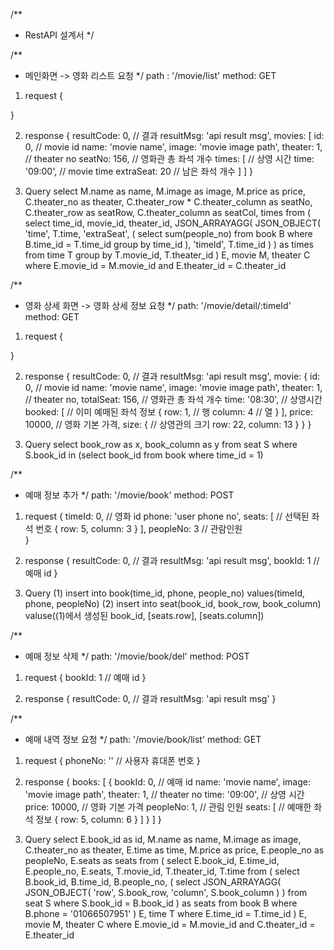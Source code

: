 /**
  * RestAPI 설계서
*/

/**
  * 메인화면 -> 영화 리스트 요청
*/
path : '/movie/list'
method: GET

1. request
{

}

2. response
{
  resultCode: 0, // 결과
  resultMsg: 'api result msg',
  movies: [
    id: 0, // movie id
    name: 'movie name',
    image: 'movie image path',
    theater: 1, // theater no
    seatNo: 156, // 영화관 총 좌석 개수
    times: [ // 상영 시간
      time: '09:00', // movie time
      extraSeat: 20 // 남은 좌석 개수
    ]
  ]
}

3. Query
select
	M.name as name,
	M.image as image,
	M.price as price,
	C.theater_no as theater,
	C.theater_row * C.theater_column as seatNo,
	C.theater_row as seatRow,
	C.theater_column as seatCol,
	times
from
(
	select
		time_id,
		movie_id,
		theater_id,
		JSON_ARRAYAGG(
			JSON_OBJECT(
				'time', T.time,
				'extraSeat', (
					select sum(people_no)
					from book B
					where B.time_id = T.time_id
					group by time_id
				),
        'timeId', T.time_id
			)
		) as times
	from time T
	group by T.movie_id, T.theater_id
) E, movie M, theater C
where E.movie_id = M.movie_id and E.theater_id = C.theater_id

/**
  * 영화 상세 화면 -> 영화 상세 정보 요청
*/
path: '/movie/detail/:timeId'
method: GET

1. request
{

}

2. response
{
  resultCode: 0, // 결과
  resultMsg: 'api result msg',
  movie: {
    id: 0, // movie id
    name: 'movie name',
    image: 'movie image path',
    theater: 1, // theater no,
    totalSeat: 156, // 영화관 총 좌석 개수
    time: '08:30', // 상영시간
    booked: [ // 이미 예매된 좌석 정보
      {
        row: 1, // 행
        column: 4 // 열
      }
    ],
    price: 10000, // 영화 기본 가격,
    size: { // 상영관의 크기
      row: 22,
      column: 13
    }
  }
}

3. Query
select
	book_row as x,
	book_column as y
from seat S
where S.book_id in (select book_id from book where time_id = 1)

/**
  * 예매 정보 추가
*/
path: '/movie/book'
method: POST

1. request
{
  timeId: 0, // 영화 id
  phone: 'user phone no',
  seats: [ // 선택된 좌석 번호
    {
      row: 5,
      column: 3
    }
  ],
  peopleNo: 3 // 관람인원  
}

2. response
{
  resultCode: 0, // 결과
  resultMsg: 'api result msg',
  bookId: 1 // 예매 id
}

3. Query
(1) insert into book(time_id, phone, people_no) values(timeId, phone, peopleNo)
(2) insert into seat(book_id, book_row, book_column) valuse((1)에서 생성된 book_id, [seats.row], [seats.column])

/**
  * 예매 정보 삭제
*/
path: '/movie/book/del'
method: POST

1. request
{
  bookId: 1 // 예매 id
}

2. response
{
  resultCode: 0, // 결과
  resultMsg: 'api result msg'
}

/**
  * 예매 내역 정보 요청
*/
path: '/movie/book/list'
method: GET

1. request
{
  phoneNo: '' // 사용자 휴대폰 번호
}

2. response
{
  books: [
    {
      bookId: 0, // 예매 id
      name: 'movie name',
      image: 'movie image path',
      theater: 1, // theater no
      time: '09:00', // 상영 시간
      price: 10000, // 영화 기본 가격
      peopleNo: 1, // 관림 인원
      seats: [ // 예매한 좌석 정보
        {
          row: 5,
          column: 6
        }
      ]
    }
  ]
}

3. Query
select
	E.book_id as id,
	M.name as name,
	M.image as image,
	C.theater_no as theater,
	E.time as time,
	M.price as price,
	E.people_no as peopleNo,
	E.seats as seats
from (
	select
		E.book_id,
		E.time_id,
		E.people_no,
		E.seats,
		T.movie_id,
		T.theater_id,
		T.time
	from
	(
		select
			B.book_id,
			B.time_id,
			B.people_no,
			(
				select
					JSON_ARRAYAGG(
						JSON_OBJECT(
							'row', S.book_row,
							'column', S.book_column
						)
					)
				from seat S
				where S.book_id = B.book_id
			) as seats
		from book B
		where B.phone = '01066507951'
	) E, time T
	where E.time_id = T.time_id
) E, movie M, theater C
where E.movie_id = M.movie_id and C.theater_id = E.theater_id
